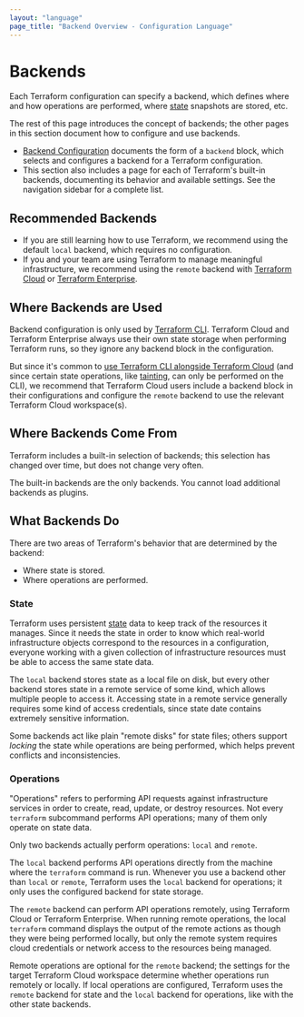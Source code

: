 ```yaml
---
layout: "language"
page_title: "Backend Overview - Configuration Language"
---
```


# Backends

Each Terraform configuration can specify a backend, which defines where
and how operations are performed, where [state](/docs/state/index.html)
snapshots are stored, etc.

The rest of this page introduces the concept of backends; the other pages in
this section document how to configure and use backends.

- [Backend Configuration](/docs/configuration/backend.html) documents the form
  of a `backend` block, which selects and configures a backend for a
  Terraform configuration.
- This section also includes a page for each of Terraform's built-in backends,
  documenting its behavior and available settings. See the navigation sidebar
  for a complete list.

## Recommended Backends

- If you are still learning how to use Terraform, we recommend using the default
  `local` backend, which requires no configuration.
- If you and your team are using Terraform to manage meaningful infrastructure,
  we recommend using the `remote` backend with [Terraform Cloud](/docs/cloud/index.html)
  or [Terraform Enterprise](/docs/enterprise/index.html).

## Where Backends are Used

Backend configuration is only used by [Terraform CLI](/docs/cli-index.html).
Terraform Cloud and Terraform Enterprise always use their own state storage when
performing Terraform runs, so they ignore any backend block in the
configuration.

But since it's common to
[use Terraform CLI alongside Terraform Cloud](/docs/cloud/run/cli.html)
(and since certain state operations, like [tainting](/docs/commands/taint.html),
can only be performed on the CLI), we recommend that Terraform Cloud users
include a backend block in their configurations and configure the `remote`
backend to use the relevant Terraform Cloud workspace(s).

## Where Backends Come From

Terraform includes a built-in selection of backends; this selection has changed
over time, but does not change very often.

The built-in backends are the only backends. You cannot load additional backends
as plugins.

## What Backends Do

There are two areas of Terraform's behavior that are determined by the backend:

- Where state is stored.
- Where operations are performed.

### State

Terraform uses persistent [state](/docs/state/index.html) data to keep track of
the resources it manages. Since it needs the state in order to know which
real-world infrastructure objects correspond to the resources in a
configuration, everyone working with a given collection of infrastructure
resources must be able to access the same state data.

The `local` backend stores state as a local file on disk, but every other
backend stores state in a remote service of some kind, which allows multiple
people to access it. Accessing state in a remote service generally requires some
kind of access credentials, since state date contains extremely sensitive
information.

Some backends act like plain "remote disks" for state files; others support
_locking_ the state while operations are being performed, which helps prevent
conflicts and inconsistencies.

### Operations

"Operations" refers to performing API requests against infrastructure services
in order to create, read, update, or destroy resources. Not every `terraform`
subcommand performs API operations; many of them only operate on state data.

Only two backends actually perform operations: `local` and `remote`.

The `local` backend performs API operations directly from the machine where the
`terraform` command is run. Whenever you use a backend other than `local` or
`remote`, Terraform uses the `local` backend for operations; it only uses the
configured backend for state storage.

The `remote` backend can perform API operations remotely, using Terraform Cloud
or Terraform Enterprise. When running remote operations, the local `terraform`
command displays the output of the remote actions as though they were being
performed locally, but only the remote system requires cloud credentials or
network access to the resources being managed.

Remote operations are optional for the `remote` backend; the settings for the
target Terraform Cloud workspace determine whether operations run remotely or
locally. If local operations are configured, Terraform uses the `remote` backend
for state and the `local` backend for operations, like with the other state
backends.
